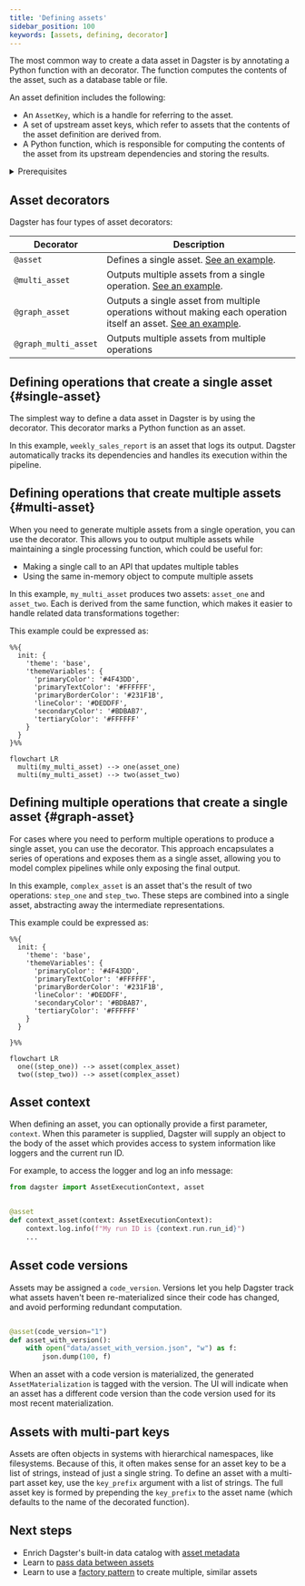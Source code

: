 ```yaml
---
title: 'Defining assets'
sidebar_position: 100
keywords: [assets, defining, decorator]
---
```


The most common way to create a data asset in Dagster is by annotating a Python function with an <PyObject section="assets" module="dagster" object="asset" decorator /> decorator. The function computes the contents of the asset, such as a database table or file.

An asset definition includes the following:

* An `AssetKey`, which is a handle for referring to the asset.
* A set of upstream asset keys, which refer to assets that the contents of the asset definition are derived from.
* A Python function, which is responsible for computing the contents of the asset from its upstream dependencies and storing the results.

<details>
  <summary>Prerequisites</summary>

To run the code in this article, you'll need to install Dagster. For more information, see the [Installation guide](/getting-started/installation).

</details>

## Asset decorators

Dagster has four types of asset decorators:

| Decorator            | Description                                                                                                                    |
| -------------------- | ------------------------------------------------------------------------------------------------------------------------------ |
| `@asset`             | Defines a single asset. [See an example](#single-asset).                                                                       |
| `@multi_asset`       | Outputs multiple assets from a single operation. [See an example](#multi-asset).                                               |
| `@graph_asset`       | Outputs a single asset from multiple operations without making each operation itself an asset. [See an example](#graph-asset). |
| `@graph_multi_asset` | Outputs multiple assets from multiple operations                                                                               |

## Defining operations that create a single asset \{#single-asset}

The simplest way to define a data asset in Dagster is by using the <PyObject section="assets" module="dagster" object="asset" decorator />  decorator. This decorator marks a Python function as an asset.

<CodeExample path="docs_snippets/docs_snippets/guides/data-assets/data-assets/asset_decorator.py" language="python" title="Using @dg.asset decorator" />

In this example, `weekly_sales_report` is an asset that logs its output. Dagster automatically tracks its dependencies and handles its execution within the pipeline.

## Defining operations that create multiple assets \{#multi-asset}

When you need to generate multiple assets from a single operation, you can use the <PyObject section="assets" module="dagster" object="multi_asset" decorator />  decorator. This allows you to output multiple assets while maintaining a single processing function, which could be useful for:

- Making a single call to an API that updates multiple tables
- Using the same in-memory object to compute multiple assets

In this example, `my_multi_asset` produces two assets: `asset_one` and `asset_two`. Each is derived from the same function, which makes it easier to handle related data transformations together:

<CodeExample path="docs_snippets/docs_snippets/guides/data-assets/data-assets/multi_asset_decorator.py" language="python" title="Using @dg.multi_asset decorator" />

This example could be expressed as:

```mermaid
%%{
  init: {
    'theme': 'base',
    'themeVariables': {
      'primaryColor': '#4F43DD',
      'primaryTextColor': '#FFFFFF',
      'primaryBorderColor': '#231F1B',
      'lineColor': '#DEDDFF',
      'secondaryColor': '#BDBAB7',
      'tertiaryColor': '#FFFFFF'
    }
  }
}%%

flowchart LR
  multi(my_multi_asset) --> one(asset_one)
  multi(my_multi_asset) --> two(asset_two)
```

## Defining multiple operations that create a single asset \{#graph-asset}

For cases where you need to perform multiple operations to produce a single asset, you can use the <PyObject section="assets" module="dagster" object="graph_asset" decorator /> decorator. This approach encapsulates a series of operations and exposes them as a single asset, allowing you to model complex pipelines while only exposing the final output.

<CodeExample path="docs_snippets/docs_snippets/guides/data-assets/data-assets/graph_asset_decorator.py" language="python" title="Using @dg.graph_asset decorator" />

In this example, `complex_asset` is an asset that's the result of two operations: `step_one` and `step_two`. These steps are combined into a single asset, abstracting away the intermediate representations.

This example could be expressed as:

```mermaid
%%{
  init: {
    'theme': 'base',
    'themeVariables': {
      'primaryColor': '#4F43DD',
      'primaryTextColor': '#FFFFFF',
      'primaryBorderColor': '#231F1B',
      'lineColor': '#DEDDFF',
      'secondaryColor': '#BDBAB7',
      'tertiaryColor': '#FFFFFF'
    }
  }

}%%

flowchart LR
  one((step_one)) --> asset(complex_asset)
  two((step_two)) --> asset(complex_asset)
```

## Asset context

When defining an asset, you can optionally provide a first parameter, `context`. When this parameter is supplied, Dagster will supply an <PyObject section="execution" module="dagster" object="AssetExecutionContext" /> object to the body of the asset which provides access to system information like loggers and the current run ID.

For example, to access the logger and log an info message:

```python
from dagster import AssetExecutionContext, asset


@asset
def context_asset(context: AssetExecutionContext):
    context.log.info(f"My run ID is {context.run.run_id}")
    ...

```

## Asset code versions

Assets may be assigned a `code_version`. Versions let you help Dagster track what assets haven't been re-materialized since their code has changed, and avoid performing redundant computation.

```python

@asset(code_version="1")
def asset_with_version():
    with open("data/asset_with_version.json", "w") as f:
        json.dump(100, f)

```

When an asset with a code version is materialized, the generated `AssetMaterialization` is tagged with the version. The UI will indicate when an asset has a different code version than the code version used for its most recent materialization.

## Assets with multi-part keys

Assets are often objects in systems with hierarchical namespaces, like filesystems. Because of this, it often makes sense for an asset key to be a list of strings, instead of just a single string. To define an asset with a multi-part asset key, use the `key_prefix` argument with a list of strings. The full asset key is formed by prepending the `key_prefix` to the asset name (which defaults to the name of the decorated function).

<CodeExample path="docs_snippets/docs_snippets/concepts/assets/multi_component_asset_key.py" startAfter="start_marker" endBefore="end_marker" />

## Next steps

- Enrich Dagster's built-in data catalog with [asset metadata](/guides/build/assets/metadata-and-tags/)
- Learn to [pass data between assets](/guides/build/assets/passing-data-between-assets)
- Learn to use a [factory pattern](/guides/build/assets/creating-asset-factories) to create multiple, similar assets
